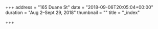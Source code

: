 +++
address = "165 Duane St"
date = "2018-09-06T20:05:04+00:00"
duration = "Aug 2–Sept 29, 2018"
thumbnail = ""
title = "_index"

+++
